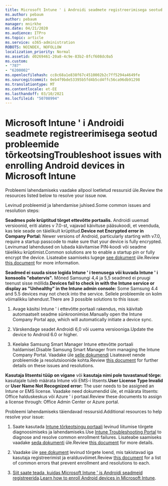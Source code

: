 ```yaml
---
title: Microsoft Intune ' i Androidi seadmete registreerimisega seotud probleemide tõrkeotsing
ms.author: pebaum
author: pebaum
manager: mnirkhe
ms.date: 04/21/2020
ms.audience: ITPro
ms.topic: article
ms.service: o365-administration
ROBOTS: NOINDEX, NOFOLLOW
localization_priority: Normal
ms.assetid: d0269461-20a8-4c9e-83b2-8fcf608dc0a5
ms.custom:
- "787"
- "6200002"
ms.openlocfilehash: cc8c68a1e838f67c4510002b2c7ff5294a4649fe
ms.sourcegitcommit: 0eb4f9bde53395b5fd4b5cd4ffc56ca96db91298
ms.translationtype: MT
ms.contentlocale: et-EE
ms.lasthandoff: 03/10/2021
ms.locfileid: "50708994"
---
```

# <a name="troubleshoot-issues-with-enrolling-android-devices-in-microsoft-intune"></a><span data-ttu-id="cf705-102">Microsoft Intune ' i Androidi seadmete registreerimisega seotud probleemide tõrkeotsing</span><span class="sxs-lookup"><span data-stu-id="cf705-102">Troubleshoot issues with enrolling Android devices in Microsoft Intune</span></span>

<span data-ttu-id="cf705-103">Probleemi lahendamiseks vaadake allpool loetletud ressursid üle.</span><span class="sxs-lookup"><span data-stu-id="cf705-103">Review the resources listed below to resolve your issue now.</span></span>
  
<span data-ttu-id="cf705-104">Levinud probleemid ja lahendamise juhised.</span><span class="sxs-lookup"><span data-stu-id="cf705-104">Some common issues and resolution steps:</span></span>
  
 <span data-ttu-id="cf705-105">**Seadmes pole krüptitud tõrget ettevõtte portaalis.** Androidi uuemad versioonid, eriti alates v 7.0-st, vajavad käivituse pääsukoodi, et veenduda, kas teie seade on täielikult krüptitud.</span><span class="sxs-lookup"><span data-stu-id="cf705-105">**Device not Encrypted error in Company Portal:** Newer versions of Android, particularly starting with v7.0, require a startup passcode to make sure that your device is fully encrypted.</span></span> <span data-ttu-id="cf705-106">Levinumad lahendused on lubada käivitamise PIN-koodi või seadme täielikku krüptimist.</span><span class="sxs-lookup"><span data-stu-id="cf705-106">Common solutions are to enable a startup pin or fully encrypt the device.</span></span> <span data-ttu-id="cf705-107">Lisateabe saamiseks lugege [see dokument](https://docs.microsoft.com/intune-user-help/your-device-appears-encrypted-but-cp-says-otherwise-android) üle.</span><span class="sxs-lookup"><span data-stu-id="cf705-107">Review [this document](https://docs.microsoft.com/intune-user-help/your-device-appears-encrypted-but-cp-says-otherwise-android) for more information.</span></span>
  
 <span data-ttu-id="cf705-108">**Seadmed ei suuda sisse logida Intune ' i teenusega või kuvada Intune ' i konsoolis "ebatervis".** Mõned Samsungi 4,4 ja 5,5 seadmed ei pruugi teenust sisse möllida.</span><span class="sxs-lookup"><span data-stu-id="cf705-108">**Devices fail to check in with the Intune service or display as "Unhealthy" in the Intune admin console:** Some Samsung 4.4 and 5.5 devices may not check into the service.</span></span> <span data-ttu-id="cf705-109">Sellele probleemile on kolm võimalikku lahendust.</span><span class="sxs-lookup"><span data-stu-id="cf705-109">There are 3 possible solutions to this issue:</span></span>
  
1. <span data-ttu-id="cf705-110">Avage käsitsi Intune ' i ettevõtte portaali rakendus, mis käivitab automaatselt seadme sünkroonimise.</span><span class="sxs-lookup"><span data-stu-id="cf705-110">Manually open the Intune Company Portal app, which will automatically initiate a device sync.</span></span>

2. <span data-ttu-id="cf705-111">Värskendage seadet Androidi 6,0 või uuema versiooniga.</span><span class="sxs-lookup"><span data-stu-id="cf705-111">Update the device to Android 6.0 or higher.</span></span>

3. <span data-ttu-id="cf705-112">Keelake Samsung Smart Manager Intune ettevõtte portaali haldamisel.</span><span class="sxs-lookup"><span data-stu-id="cf705-112">Disable Samsung Smart Manager from managing the Intune Company Portal.</span></span> <span data-ttu-id="cf705-113">Vaadake üle [selle dokumendi](https://docs.microsoft.com/troubleshoot/mem/intune/troubleshoot-device-enrollment-in-intune#devices-fail-to-check-in-with-the-intune-service-and-display-as-unhealthy-in-the-intune-admin-console) Lisateavet nende probleemide ja resolutsioonide kohta.</span><span class="sxs-lookup"><span data-stu-id="cf705-113">Review [this document](https://docs.microsoft.com/troubleshoot/mem/intune/troubleshoot-device-enrollment-in-intune#devices-fail-to-check-in-with-the-intune-service-and-display-as-unhealthy-in-the-intune-admin-console) for further details on these issues and resolutions.</span></span>

 <span data-ttu-id="cf705-114">**Kasutaja litsentsi tüüp on vigane** või **kasutaja nimi pole tuvastanud tõrge:** kasutajale tuleb määrata Intune või EMS-i litsents.</span><span class="sxs-lookup"><span data-stu-id="cf705-114">**User License Type Invalid** or **User Name Not Recognized error:** The user needs to be assigned an Intune or EMS license.</span></span> <span data-ttu-id="cf705-115">Vaadake need dokumendid üle, et määrata litsents: Office halduskeskus või Azure ' i portaal.</span><span class="sxs-lookup"><span data-stu-id="cf705-115">Review these documents to assign a license through: Office Admin Center or Azure portal.</span></span>
  
<span data-ttu-id="cf705-116">Probleemi lahendamiseks täiendavad ressursid.</span><span class="sxs-lookup"><span data-stu-id="cf705-116">Additional resources to help resolve your issue:</span></span>
  
1. <span data-ttu-id="cf705-117">Saate kasutada [Intune tõrkeotsingu portaali](https://devicemanagement.microsoft.com/#blade/Microsoft_Intune_DeviceSettings/TroubleshootBlade) levinud liitumise tõrgete diagnoosimiseks ja lahendamiseks.</span><span class="sxs-lookup"><span data-stu-id="cf705-117">Use [Intune Troubleshooting Portal](https://devicemanagement.microsoft.com/#blade/Microsoft_Intune_DeviceSettings/TroubleshootBlade) to diagnose and resolve common enrollment failures.</span></span> <span data-ttu-id="cf705-118">Lisateabe saamiseks vaadake [seda dokumenti](https://docs.microsoft.com/intune/help-desk-operators) üle.</span><span class="sxs-lookup"><span data-stu-id="cf705-118">Review [this document](https://docs.microsoft.com/intune/help-desk-operators) for more details.</span></span>

2. <span data-ttu-id="cf705-119">Vaadake üle [see dokument](https://docs.microsoft.com/troubleshoot/mem/intune/troubleshoot-device-enrollment-in-intune) levinud tõrgete loend, mis takistavad iga kasutaja registreerimist ja eraldusvõimet.</span><span class="sxs-lookup"><span data-stu-id="cf705-119">Review [this document](https://docs.microsoft.com/troubleshoot/mem/intune/troubleshoot-device-enrollment-in-intune) for a list of common errors that prevent enrollment and resolutions to each.</span></span>

3. <span data-ttu-id="cf705-120">[Siit saate teada, kuidas Microsoft Intune ' is Androidi seadmeid registreerida](https://docs.microsoft.com/intune/android-enroll).</span><span class="sxs-lookup"><span data-stu-id="cf705-120">[Learn how to enroll Android devices in Microsoft Intune](https://docs.microsoft.com/intune/android-enroll).</span></span>
